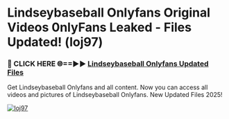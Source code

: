 # Lindseybaseball Onlyfans Original Videos 0nlyFans Leaked - Files Updated! (loj97)

<h3>🔴 CLICK HERE 🌐==►► <a href="https://tinyurl.com/2m67pmp6" rel="nofollow">Lindseybaseball Onlyfans Updated Files</a></h3>

Get Lindseybaseball Onlyfans and all content. Now you can access all videos and pictures of Lindseybaseball Onlyfans. New Updated Files 2025!

[![loj97](https://i.imgur.com/H4QAA4z.gif)](https://tinyurl.com/2m67pmp6)